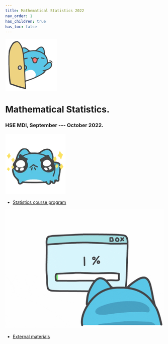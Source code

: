 ```yaml
---
title: Mathematical Statistics 2022
nav_order: 1
has_children: true
has_toc: false
---
```

![](/images/capoo_open.png)
# Mathematical Statistics. 

### HSE MDI, September --- October 2022.

![](/images/capoo_stars.png)

* [Statistics course program](/hse_prob_stat_22/stat_program)

![](/images/capoo_it.gif)
* [External materials](/hse_prob_stat_shared/stat_links)